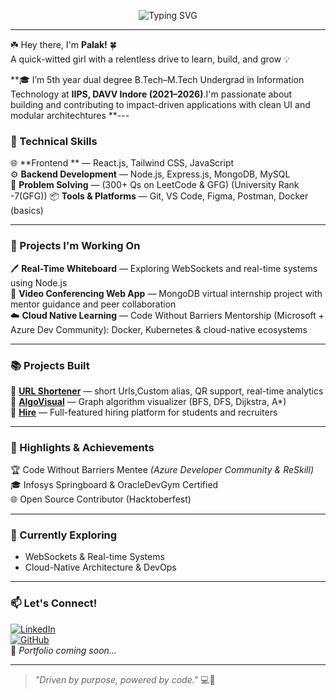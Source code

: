 <p align="center">
  <img src="https://readme-typing-svg.demolab.com?font=Fira+Code&weight=500&size=24&pause=1000&color=1AB6FF&center=true&vCenter=true&width=600&lines=Hi+%F0%9F%91%8B+I'm+Palak+Kumrawat!;Full-Stack+Developer+%7C+Cloud+Explorer;Building+things+with+Purpose+%26+Passion!" alt="Typing SVG" />
</p>

---

☘️ Hey there, I'm **Palak!** 🍀  
A quick-witted girl with a relentless drive to learn, build, and grow 💡  


**🎓 I’m 5th year dual degree B.Tech–M.Tech Undergrad in Information Technology at **IIPS, DAVV Indore (2021–2026)**.I'm passionate about building and contributing to impact-driven applications with clean UI and modular architechtures
**---

### 💼 Technical Skills 
🌐 **Frontend ** — React.js, Tailwind CSS, JavaScript  
⚙️ **Backend Development** — Node.js, Express.js, MongoDB, MySQL  
🧠 **Problem Solving** — (300+ Qs on LeetCode & GFG)  (University Rank -7(GFG))
📦 **Tools & Platforms** — Git, VS Code, Figma, Postman, Docker (basics)

---

### 🚀 Projects I'm Working On  
🖊️ **Real-Time Whiteboard** — Exploring WebSockets and real-time systems using Node.js  
🎥 **Video Conferencing Web App** — MongoDB virtual internship project with mentor guidance and peer collaboration  
☁️ **Cloud Native Learning** — Code Without Barriers Mentorship (Microsoft + Azure Dev Community): Docker, Kubernetes & cloud-native ecosystems  

---

### 📚 Projects Built  
🔗 [**URL Shortener**](https://github.com/palak-k5/URL-Shortener) — short Urls,Custom alias, QR support, real-time analytics  
🧠 [**AlgoVisual**](https://github.com/palak-k5/AlgoVisual) — Graph algorithm visualizer (BFS, DFS, Dijkstra, A*)  
💼 [**Hire**](https://github.com/palak-k5/Hire) — Full-featured hiring platform for students and recruiters  

---

### 🌟 Highlights & Achievements  
🏆 Code Without Barriers Mentee *(Azure Developer Community & ReSkill)*  
🎓 Infosys Springboard & OracleDevGym Certified  
🌐 Open Source Contributor (Hacktoberfest)  

---

### 🌱 Currently Exploring  
- WebSockets & Real-time Systems  
- Cloud-Native Architecture & DevOps  

---

### 📫 Let's Connect!  
[![LinkedIn](https://img.shields.io/badge/LinkedIn-blue?style=flat&logo=linkedin)](https://www.linkedin.com/in/palak-kumrawat/)  
[![GitHub](https://img.shields.io/badge/GitHub-black?style=flat&logo=github)](https://github.com/palak-k5)  
📌 *Portfolio coming soon...*

---

> _"Driven by purpose, powered by code."_ 💻🎡
